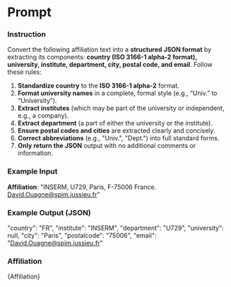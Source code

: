 
# Prompt

### Instruction ###
Convert the following affiliation text into a **structured JSON format** by extracting its components: **country (ISO 3166-1 alpha-2 format), university, institute, department, city, postal code, and email**. Follow these rules:

1. **Standardize country** to the **ISO 3166-1 alpha-2** format.
2. **Format university names** in a complete, formal style (e.g., “Univ.” to “University”).
3. **Extract institutes** (which may be part of the university or independent, e.g., a company).
4. **Extract department** (a part of either the university or the institute).
5. **Ensure postal codes and cities** are extracted clearly and concisely.
6. **Correct abbreviations** (e.g., "Univ.", "Dept.") into full standard forms.
7. **Only return the JSON** output with no additional comments or information.

### Example Input ###
**Affiliation**: "INSERM, U729, Paris, F-75006 France. David.Ouagne@spim.jussieu.fr"

### Example Output (JSON) ###

  "country": "FR",
  "institute": "INSERM",
  "department": "U729",
  "university": null,
  "city": "Paris",
  "postalcode": "75006",
  "email": "David.Ouagne@spim.jussieu.fr"


### Affiliation ###
{Affiliation}
